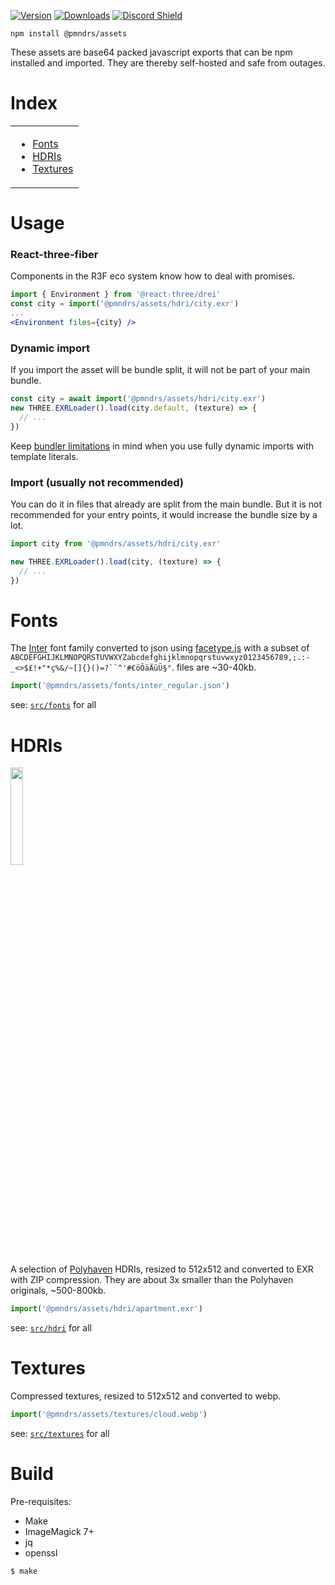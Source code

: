 [![Version](https://img.shields.io/npm/v/@pmndrs/assets?style=flat&colorA=000000&colorB=000000)](https://www.npmjs.com/package/@pmndrs/assets)
[![Downloads](https://img.shields.io/npm/dt/@pmndrs/assets.svg?style=flat&colorA=000000&colorB=000000)](https://www.npmjs.com/package/@pmndrs/assets)
[![Discord Shield](https://img.shields.io/discord/740090768164651008?style=flat&colorA=000000&colorB=000000&label=discord&logo=discord&logoColor=ffffff)](https://discord.com/channels/740090768164651008/741751532592038022)

```shell
npm install @pmndrs/assets
```

These assets are base64 packed javascript exports that can be npm installed and imported. They are thereby self-hosted and safe from outages.

# Index

<table>
  <tr>
    <td valign="top">
      <ul>
        <li><a href="#fonts">Fonts</a></li>
        <li><a href="#hdris">HDRIs</a></li>
        <li><a href="#textures">Textures</a></li>
      </ul>
    </td>
  </tr>
</table>

# Usage

### React-three-fiber

Components in the R3F eco system know how to deal with promises.

```jsx
import { Environment } from '@react-three/drei'
const city = import('@pmndrs/assets/hdri/city.exr')
...
<Environment files={city} />
```

### Dynamic import

If you import the asset will be bundle split, it will not be part of your main bundle.

```jsx
const city = await import('@pmndrs/assets/hdri/city.exr')
new THREE.EXRLoader().load(city.default, (texture) => {
  // ...
})
```

Keep [bundler limitations](https://github.com/rollup/plugins/tree/master/packages/dynamic-import-vars#limitations) in mind when you use fully dynamic imports with template literals.

### Import (usually not recommended)

You can do it in files that already are split from the main bundle. But it is not recommended for your entry points, it would increase the bundle size by a lot.

```jsx
import city from '@pmndrs/assets/hdri/city.exr'

new THREE.EXRLoader().load(city, (texture) => {
  // ...
})
```

# Fonts

The [Inter](https://rsms.me/inter/) font family converted to json using [facetype.js](https://gero3.github.io/facetype.js/) with a subset of ` ABCDEFGHIJKLMNOPQRSTUVWXYZabcdefghijklmnopqrstuvwxyz0123456789,;.:-_<>$£!+"*ç%&/~[]{}()=?``^'#€öÖäÄüÜ§° `. files are ~30-40kb.

```js
import('@pmndrs/assets/fonts/inter_regular.json')
```

see: [`src/fonts`](src/fonts) for all

# HDRIs

<p>
  <a href="https://codesandbox.io/s/eeznq6">
    <img width="20%" alt="" src="https://github-production-user-asset-6210df.s3.amazonaws.com/76580/244015488-fa7994c5-d696-487d-90ad-8d06846874a3.png">
  </a>
</p>

A selection of [Polyhaven](https://polyhaven.com/hdris) HDRIs, resized to 512x512 and converted to EXR with ZIP compression. They are about 3x smaller than the Polyhaven originals, ~500-800kb.

```js
import('@pmndrs/assets/hdri/apartment.exr')
```

see: [`src/hdri`](src/hdri) for all

# Textures

Compressed textures, resized to 512x512 and converted to webp.

```js
import('@pmndrs/assets/textures/cloud.webp')
```

see: [`src/textures`](src/textures) for all

# Build

Pre-requisites:

- Make
- ImageMagick 7+
- jq
- openssl

```sh
$ make
```
